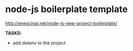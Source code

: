 # node-js boilerplate template

http://enescinar.net/node-js-new-project-boilerplate/

**TASKS:**

- add dotenv to the project